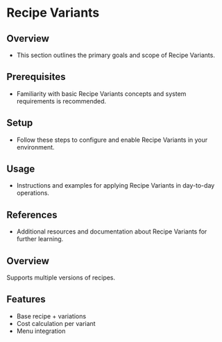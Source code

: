 # Recipe Variants

## Overview
- This section outlines the primary goals and scope of Recipe Variants.

## Prerequisites
- Familiarity with basic Recipe Variants concepts and system requirements is recommended.

## Setup
- Follow these steps to configure and enable Recipe Variants in your environment.

## Usage
- Instructions and examples for applying Recipe Variants in day-to-day operations.

## References
- Additional resources and documentation about Recipe Variants for further learning.


## Overview
Supports multiple versions of recipes.

## Features
- Base recipe + variations
- Cost calculation per variant
- Menu integration
